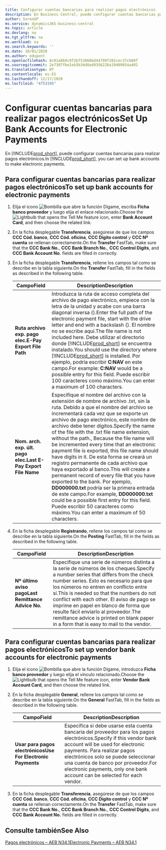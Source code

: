 ```yaml
---
title: Configurar cuentas bancarias para realizar pagos electrónicos
description: En Business Central, puede configurar cuentas bancarias para realizar pagos electrónicos.
author: SorenGP
ms.service: dynamics365-business-central
ms.topic: article
ms.devlang: na
ms.tgt_pltfrm: na
ms.workload: na
ms.search.keywords: ''
ms.date: 10/01/2020
ms.author: edupont
ms.openlocfilehash: 8c01a8b9c9f2bf53868bd44799f202cec37cb00f
ms.sourcegitcommit: 2e7307fbe1eb3b34d0ad9356226a19409054a402
ms.translationtype: HT
ms.contentlocale: es-ES
ms.lasthandoff: 12/17/2020
ms.locfileid: "4753195"
---
```

# <a name="set-up-bank-accounts-for-electronic-payments"></a><span data-ttu-id="6e2cf-103">Configurar cuentas bancarias para realizar pagos electrónicos</span><span class="sxs-lookup"><span data-stu-id="6e2cf-103">Set Up Bank Accounts for Electronic Payments</span></span>
<span data-ttu-id="6e2cf-104">En [!INCLUDE[prod_short](../../includes/prod_short.md)], puede configurar cuentas bancarias para realizar pagos electrónicos.</span><span class="sxs-lookup"><span data-stu-id="6e2cf-104">In [!INCLUDE[prod_short](../../includes/prod_short.md)], you can set up bank accounts to make electronic payments.</span></span>  

## <a name="to-set-up-bank-accounts-for-electronic-payments"></a><span data-ttu-id="6e2cf-105">Para configurar cuentas bancarias para realizar pagos electrónicos</span><span class="sxs-lookup"><span data-stu-id="6e2cf-105">To set up bank accounts for electronic payments</span></span>  

1.  <span data-ttu-id="6e2cf-106">Elija el icono ![Bombilla que abre la función Dígame](../../media/ui-search/search_small.png "Dígame qué desea hacer"), escriba **Ficha banco proveedor** y luego elija el enlace relacionado.</span><span class="sxs-lookup"><span data-stu-id="6e2cf-106">Choose the ![Lightbulb that opens the Tell Me feature](../../media/ui-search/search_small.png "Tell me what you want to do") icon, enter **Bank Account Card**, and then choose the related link.</span></span>  
2.  <span data-ttu-id="6e2cf-107">En la ficha desplegable **Transferencia**, asegúrese de que los campos **CCC Cód. banco**, **CCC Cód. oficina**, **CCC Dígito control** y **CCC Nº cuenta** se rellenan correctamente.</span><span class="sxs-lookup"><span data-stu-id="6e2cf-107">On the **Transfer** FastTab, make sure that the **CCC Bank No.**, **CCC Bank Branch No.**, **CCC Control Digits**, and **CCC Bank Account No.** fields are filled in correctly.</span></span>  
3.  <span data-ttu-id="6e2cf-108">En la ficha desplegable **Transferencia**, rellene los campos tal como se describe en la tabla siguiente.</span><span class="sxs-lookup"><span data-stu-id="6e2cf-108">On the **Transfer** FastTab, fill in the fields as described in the following table.</span></span>  

    |<span data-ttu-id="6e2cf-109">Campo</span><span class="sxs-lookup"><span data-stu-id="6e2cf-109">Field</span></span>|<span data-ttu-id="6e2cf-110">Description</span><span class="sxs-lookup"><span data-stu-id="6e2cf-110">Description</span></span>|  
    |---------------------------------|---------------------------------------|  
    |<span data-ttu-id="6e2cf-111">**Ruta archivo exp. pago elec.**</span><span class="sxs-lookup"><span data-stu-id="6e2cf-111">**E-Pay Export File Path**</span></span>|<span data-ttu-id="6e2cf-112">Introduzca la ruta de acceso completa del archivo de pago electrónico, empiece con la letra de la unidad y acabe con una barra diagonal inversa (\).</span><span class="sxs-lookup"><span data-stu-id="6e2cf-112">Enter the full path of the electronic payment file, start with the drive letter and end with a backslash ().</span></span> <span data-ttu-id="6e2cf-113">El nombre no se escribe aquí.</span><span class="sxs-lookup"><span data-stu-id="6e2cf-113">The file name is not included here.</span></span> <span data-ttu-id="6e2cf-114">Debe utilizar el directorio donde [!INCLUDE[prod_short](../../includes/prod_short.md)] se encuentra instalado.</span><span class="sxs-lookup"><span data-stu-id="6e2cf-114">You should use the directory where [!INCLUDE[prod_short](../../includes/prod_short.md)] is installed.</span></span> <span data-ttu-id="6e2cf-115">Por ejemplo, podría escribir **C:NAV** en este campo.</span><span class="sxs-lookup"><span data-stu-id="6e2cf-115">For example: **C:NAV** would be a possible entry for this field.</span></span> <span data-ttu-id="6e2cf-116">Puede escribir 100 caracteres como máximo.</span><span class="sxs-lookup"><span data-stu-id="6e2cf-116">You can enter a maximum of 100 characters.</span></span>|  
    |<span data-ttu-id="6e2cf-117">**Nom. arch. exp. últ. pago elec.**</span><span class="sxs-lookup"><span data-stu-id="6e2cf-117">**Last E-Pay Export File Name**</span></span>|<span data-ttu-id="6e2cf-118">Especifique el nombre del archivo con la extensión de nombre de archivo .txt, sin la ruta. Debido a que el nombre del archivo se incrementará cada vez que se exporte un archivo de pago electrónico, este nombre de archivo debe tener dígitos.</span><span class="sxs-lookup"><span data-stu-id="6e2cf-118">Specify the name of the file with the .txt file name extension, without the path., Because the file name will be incremented every time that an electronic payment file is exported, this file name should have digits in it.</span></span> <span data-ttu-id="6e2cf-119">De esta forma se creará un registro permanente de cada archivo que haya exportado al banco.</span><span class="sxs-lookup"><span data-stu-id="6e2cf-119">This will create a permanent record of every file that you have exported to the bank.</span></span> <span data-ttu-id="6e2cf-120">Por ejemplo, **DD000000.txt** podría ser la primera entrada de este campo.</span><span class="sxs-lookup"><span data-stu-id="6e2cf-120">For example, **DD000000.txt** could be a possible first entry for this field.</span></span> <span data-ttu-id="6e2cf-121">Puede escribir 50 caracteres como máximo.</span><span class="sxs-lookup"><span data-stu-id="6e2cf-121">You can enter a maximum of 50 characters.</span></span>|  

4.  <span data-ttu-id="6e2cf-122">En la ficha desplegable **Registrando**, rellene los campos tal como se describe en la tabla siguiente.</span><span class="sxs-lookup"><span data-stu-id="6e2cf-122">On the **Posting** FastTab, fill in the fields as described in the following table.</span></span>  

    |<span data-ttu-id="6e2cf-123">Campo</span><span class="sxs-lookup"><span data-stu-id="6e2cf-123">Field</span></span>|<span data-ttu-id="6e2cf-124">Description</span><span class="sxs-lookup"><span data-stu-id="6e2cf-124">Description</span></span>|  
    |---------------------------------|---------------------------------------|  
    |<span data-ttu-id="6e2cf-125">**Nº último aviso pago**</span><span class="sxs-lookup"><span data-stu-id="6e2cf-125">**Last Remittance Advice No.**</span></span>|<span data-ttu-id="6e2cf-126">Especifique una serie de números distinta a la serie de números de los cheques.</span><span class="sxs-lookup"><span data-stu-id="6e2cf-126">Specify a number series that differs from the check number series.</span></span> <span data-ttu-id="6e2cf-127">Esto es necesario para que los números no entren en conflicto entre sí.</span><span class="sxs-lookup"><span data-stu-id="6e2cf-127">This is needed so that the numbers do not conflict with each other.</span></span> <span data-ttu-id="6e2cf-128">El aviso de pago se imprime en papel en blanco de forma que resulte fácil enviarlo al proveedor.</span><span class="sxs-lookup"><span data-stu-id="6e2cf-128">The remittance advice is printed on blank paper in a form that is easy to mail to the vendor.</span></span>|  

## <a name="to-set-up-vendor-bank-accounts-for-electronic-payments"></a><span data-ttu-id="6e2cf-129">Para configurar cuentas bancarias para realizar pagos electrónicos</span><span class="sxs-lookup"><span data-stu-id="6e2cf-129">To set up vendor bank accounts for electronic payments</span></span>  

1.  <span data-ttu-id="6e2cf-130">Elija el icono ![Bombilla que abre la función Dígame](../../media/ui-search/search_small.png "Dígame qué desea hacer"), introduzca **Ficha banco proveedor** y luego elija el vínculo relacionado.</span><span class="sxs-lookup"><span data-stu-id="6e2cf-130">Choose the ![Lightbulb that opens the Tell Me feature](../../media/ui-search/search_small.png "Tell me what you want to do") icon, enter **Vendor Bank Account Card**, and then choose the related link.</span></span>  
2.  <span data-ttu-id="6e2cf-131">En la ficha desplegable **General**, rellene los campos tal como se describe en la tabla siguiente.</span><span class="sxs-lookup"><span data-stu-id="6e2cf-131">On the **General** FastTab, fill in the fields as described in the following table.</span></span>  

    |<span data-ttu-id="6e2cf-132">Campo</span><span class="sxs-lookup"><span data-stu-id="6e2cf-132">Field</span></span>|<span data-ttu-id="6e2cf-133">Description</span><span class="sxs-lookup"><span data-stu-id="6e2cf-133">Description</span></span>|  
    |---------------------------------|---------------------------------------|  
    |<span data-ttu-id="6e2cf-134">**Usar para pagos electrónicos**</span><span class="sxs-lookup"><span data-stu-id="6e2cf-134">**Use For Electronic Payments**</span></span>|<span data-ttu-id="6e2cf-135">Especifica si debe usarse esta cuenta bancaria del proveedor para los pagos electrónicos.</span><span class="sxs-lookup"><span data-stu-id="6e2cf-135">Specify if this vendor bank account will be used for electronic payments.</span></span> <span data-ttu-id="6e2cf-136">Para realizar pagos electrónicos solo se puede seleccionar una cuenta de banco por proveedor.</span><span class="sxs-lookup"><span data-stu-id="6e2cf-136">For electronic payments, only one bank account can be selected for each vendor.</span></span>|  

3.  <span data-ttu-id="6e2cf-137">En la ficha desplegable **Transferencia**, asegúrese de que los campos **CCC Cód. banco**, **CCC Cód. oficina**, **CCC Dígito control** y **CCC Nº cuenta** se rellenan correctamente.</span><span class="sxs-lookup"><span data-stu-id="6e2cf-137">On the **Transfer** FastTab, make sure that the **CCC Bank No.**, **CCC Bank Branch No.**, **CCC Control Digits**, and **CCC Bank Account No.** fields are filled in correctly.</span></span>  

## <a name="see-also"></a><span data-ttu-id="6e2cf-138">Consulte también</span><span class="sxs-lookup"><span data-stu-id="6e2cf-138">See Also</span></span>  
 [<span data-ttu-id="6e2cf-139">Pagos electrónicos – AEB N34.1</span><span class="sxs-lookup"><span data-stu-id="6e2cf-139">Electronic Payments – AEB N34.1</span></span>](electronic-payments-aeb-n341.md)
